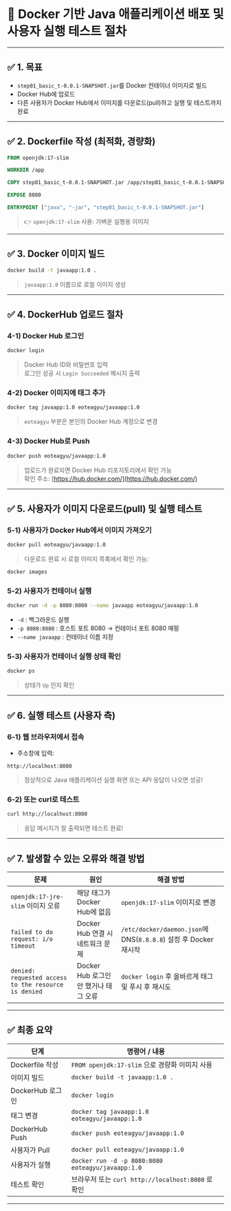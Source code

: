 
# 🚀 Docker 기반 Java 애플리케이션 배포 및 사용자 실행 테스트 절차

---

## ✅ 1. 목표  
- `step01_basic_t-0.0.1-SNAPSHOT.jar`를 Docker 컨테이너 이미지로 빌드  
- Docker Hub에 업로드  
- 다른 사용자가 Docker Hub에서 이미지를 다운로드(pull)하고 실행 및 테스트까지 완료  

---

## ✅ 2. Dockerfile 작성 (최적화, 경량화)
```dockerfile
FROM openjdk:17-slim

WORKDIR /app

COPY step01_basic_t-0.0.1-SNAPSHOT.jar /app/step01_basic_t-0.0.1-SNAPSHOT.jar

EXPOSE 8080

ENTRYPOINT ["java", "-jar", "step01_basic_t-0.0.1-SNAPSHOT.jar"]
```
> 👉 `openjdk:17-slim` 사용: 가벼운 실행용 이미지  

---

## ✅ 3. Docker 이미지 빌드
```bash
docker build -t javaapp:1.0 .
```
> `javaapp:1.0` 이름으로 로컬 이미지 생성

---

## ✅ 4. DockerHub 업로드 절차

### 4-1) Docker Hub 로그인
```bash
docker login
```
> Docker Hub ID와 비밀번호 입력  
> 로그인 성공 시 `Login Succeeded` 메시지 출력

### 4-2) Docker 이미지에 태그 추가
```bash
docker tag javaapp:1.0 eoteagyu/javaapp:1.0
```
> `eoteagyu` 부분은 본인의 Docker Hub 계정으로 변경

### 4-3) Docker Hub로 Push
```bash
docker push eoteagyu/javaapp:1.0
```
> 업로드가 완료되면 Docker Hub 리포지토리에서 확인 가능  
> 확인 주소: [https://hub.docker.com/](https://hub.docker.com/)

---

## ✅ 5. 사용자가 이미지 다운로드(pull) 및 실행 테스트

### 5-1) 사용자가 Docker Hub에서 이미지 가져오기
```bash
docker pull eoteagyu/javaapp:1.0
```
> 다운로드 완료 시 로컬 이미지 목록에서 확인 가능:
```bash
docker images
```

### 5-2) 사용자가 컨테이너 실행
```bash
docker run -d -p 8080:8080 --name javaapp eoteagyu/javaapp:1.0
```
- `-d` : 백그라운드 실행
- `-p 8080:8080` : 호스트 포트 8080 → 컨테이너 포트 8080 매핑
- `--name javaapp` : 컨테이너 이름 지정

### 5-3) 사용자가 컨테이너 실행 상태 확인
```bash
docker ps
```
> 상태가 `Up` 인지 확인

---

## ✅ 6. 실행 테스트 (사용자 측)
### 6-1) 웹 브라우저에서 접속
- 주소창에 입력:
```
http://localhost:8080
```
> 정상적으로 Java 애플리케이션 실행 화면 또는 API 응답이 나오면 성공!

### 6-2) 또는 curl로 테스트
```bash
curl http://localhost:8080
```
> 응답 메시지가 잘 출력되면 테스트 완료!

---

## ✅ 7. 발생할 수 있는 오류와 해결 방법

| 문제                                                      | 원인                                                   | 해결 방법                                                   |
|---------------------------------------------------------|------------------------------------------------------|----------------------------------------------------------|
| `openjdk:17-jre-slim` 이미지 오류                      | 해당 태그가 Docker Hub에 없음                         | `openjdk:17-slim` 이미지로 변경                           |
| `failed to do request: i/o timeout`                    | Docker Hub 연결 시 네트워크 문제                      | `/etc/docker/daemon.json`에 DNS(`8.8.8.8`) 설정 후 Docker 재시작 |
| `denied: requested access to the resource is denied`   | Docker Hub 로그인 안 했거나 태그 오류                | `docker login` 후 올바르게 태그 및 푸시 후 재시도            |

---

## ✅ 최종 요약
| 단계             | 명령어 / 내용                                                               |
|----------------|------------------------------------------------------------------------|
| Dockerfile 작성  | `FROM openjdk:17-slim` 으로 경량화 이미지 사용                                    |
| 이미지 빌드      | `docker build -t javaapp:1.0 .`                                        |
| DockerHub 로그인 | `docker login`                                                         |
| 태그 변경        | `docker tag javaapp:1.0 eoteagyu/javaapp:1.0`                          |
| DockerHub Push | `docker push eoteagyu/javaapp:1.0`                                     |
| 사용자가 Pull   | `docker pull eoteagyu/javaapp:1.0`                                     |
| 사용자가 실행   | `docker run -d -p 8080:8080 eoteagyu/javaapp:1.0`                      |
| 테스트 확인      | 브라우저 또는 `curl http://localhost:8080` 로 확인                           |

---

